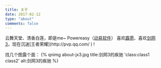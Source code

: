 ```yaml
---
title: 关于
date: 2017-02-12
type: "about"
comments: false
---
```


<div class="post-body">
云舞天堂、清香白莲，即是me~
Powereasy（<a href="http://www.powereasy.net" target="_blank">动易软件</a>）
喜欢<a href="http://baike.baidu.com/link?url=n8qJg8Ec_Qt2blxzzhkVt1-2x_ylJsnwU4jWZO92sfu3zkj1RyksM2_PefeBzcC9jQGtIZVgMqJuY_CqrtY0Aa" target="_blank">霹雳</a>、喜欢<a href="http://jx3.xoyo.com" target="_blank">剑网3</a>，现在沉迷[王者荣耀](http://pvp.qq.com/ ) ! 

找几个图露个面：
{% qnimg about-jx3.jpg title:剑网3的疾驰 'class:class1 class2' alt:剑网3的疾驰 %}
</div>